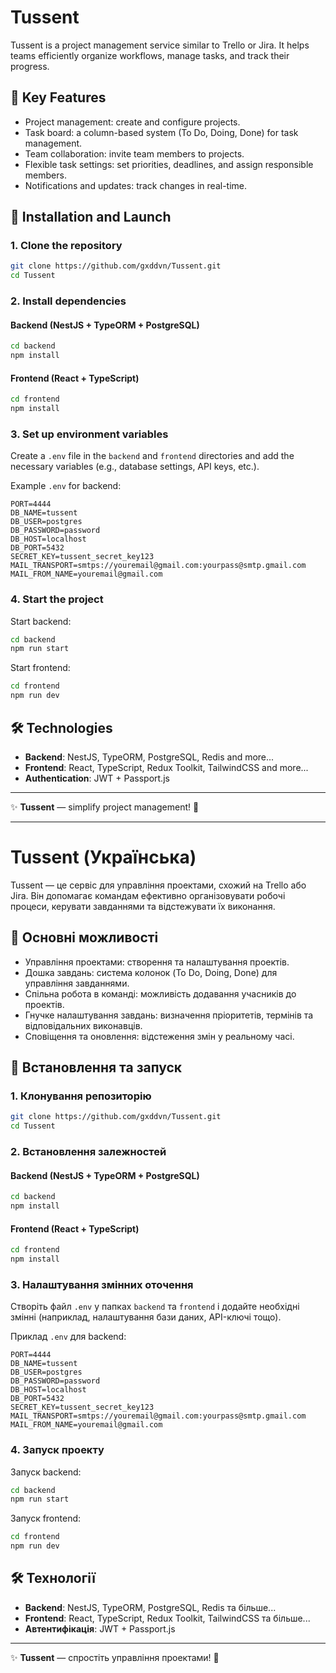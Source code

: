 # Tussent

Tussent is a project management service similar to Trello or Jira. It helps teams efficiently organize workflows, manage tasks, and track their progress.

## 📌 Key Features
- Project management: create and configure projects.
- Task board: a column-based system (To Do, Doing, Done) for task management.
- Team collaboration: invite team members to projects.
- Flexible task settings: set priorities, deadlines, and assign responsible members.
- Notifications and updates: track changes in real-time.

## 🚀 Installation and Launch
### 1. Clone the repository
```sh
git clone https://github.com/gxddvn/Tussent.git
cd Tussent
```

### 2. Install dependencies
#### Backend (NestJS + TypeORM + PostgreSQL)
```sh
cd backend
npm install
```

#### Frontend (React + TypeScript)
```sh
cd frontend
npm install
```

### 3. Set up environment variables
Create a `.env` file in the `backend` and `frontend` directories and add the necessary variables (e.g., database settings, API keys, etc.).

Example `.env` for backend:
```env
PORT=4444
DB_NAME=tussent
DB_USER=postgres
DB_PASSWORD=password
DB_HOST=localhost
DB_PORT=5432
SECRET_KEY=tussent_secret_key123
MAIL_TRANSPORT=smtps://youremail@gmail.com:yourpass@smtp.gmail.com
MAIL_FROM_NAME=youremail@gmail.com
```

### 4. Start the project
Start backend:
```sh
cd backend
npm run start
```

Start frontend:
```sh
cd frontend
npm run dev
```

## 🛠 Technologies
- **Backend**: NestJS, TypeORM, PostgreSQL, Redis and more...
- **Frontend**: React, TypeScript, Redux Toolkit, TailwindCSS and more...
- **Authentication**: JWT + Passport.js

---
✨ **Tussent** — simplify project management! 🚀

---

# Tussent (Українська)

Tussent — це сервіс для управління проектами, схожий на Trello або Jira. Він допомагає командам ефективно організовувати робочі процеси, керувати завданнями та відстежувати їх виконання.

## 📌 Основні можливості
- Управління проектами: створення та налаштування проектів.
- Дошка завдань: система колонок (To Do, Doing, Done) для управління завданнями.
- Спільна робота в команді: можливість додавання учасників до проектів.
- Гнучке налаштування завдань: визначення пріоритетів, термінів та відповідальних виконавців.
- Сповіщення та оновлення: відстеження змін у реальному часі.

## 🚀 Встановлення та запуск
### 1. Клонування репозиторію
```sh
git clone https://github.com/gxddvn/Tussent.git
cd Tussent
```

### 2. Встановлення залежностей
#### Backend (NestJS + TypeORM + PostgreSQL)
```sh
cd backend
npm install
```

#### Frontend (React + TypeScript)
```sh
cd frontend
npm install
```

### 3. Налаштування змінних оточення
Створіть файл `.env` у папках `backend` та `frontend` і додайте необхідні змінні (наприклад, налаштування бази даних, API-ключі тощо).

Приклад `.env` для backend:
```env
PORT=4444
DB_NAME=tussent
DB_USER=postgres
DB_PASSWORD=password
DB_HOST=localhost
DB_PORT=5432
SECRET_KEY=tussent_secret_key123
MAIL_TRANSPORT=smtps://youremail@gmail.com:yourpass@smtp.gmail.com
MAIL_FROM_NAME=youremail@gmail.com
```

### 4. Запуск проекту
Запуск backend:
```sh
cd backend
npm run start
```

Запуск frontend:
```sh
cd frontend
npm run dev
```

## 🛠 Технології
- **Backend**: NestJS, TypeORM, PostgreSQL, Redis та більше...
- **Frontend**: React, TypeScript, Redux Toolkit, TailwindCSS та більше...
- **Автентифікація**: JWT + Passport.js

---
✨ **Tussent** — спростіть управління проектами! 🚀

